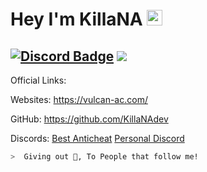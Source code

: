 # Hey I'm KillaNA  <img src="https://media.giphy.com/media/hvRJCLFzcasrR4ia7z/giphy.gif" width="25px">
[![Discord Badge](https://img.shields.io/badge/-Discord-9B9B9B?style=flat-square&logo=Discord&logoColor=white)](https://discord.gg/t3d5qCVgjW) 
![](https://komarev.com/ghpvc/?username=MegatonDev&color=151515&label=Visitors)
---
Official Links:

Websites: 
https://vulcan-ac.com/

GitHub: https://github.com/KillaNAdev

Discords:
[Best Anticheat](https://discord.gg/Zh9hnPD2qB)
[Personal Discord](https://discord.gg/t3d5qCVgjW)

```zsh
>  Giving out 🍪, To People that follow me!
```
